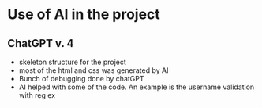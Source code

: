 # Use of AI in the project
## ChatGPT v. 4
* skeleton structure for the project
* most of the html and css was generated by AI
* Bunch of debugging done by chatGPT 
* AI helped with some of the code. An example is the username validation with reg ex